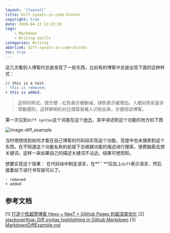 ```yaml
---
layout: '[layout]'
title: Diff-synatx-in-code-blocks
copyright: true
date: 2020-04-12 13:23:32
tags:
    - Markdown
    - Writing skills
categories: Writing
abbrlink: diff-synatx-in-code-blocks
toc: true
---
```


这几次看别人博客时总是发现了一些东西，比如有的博客中总是出现下面的这种样式：

```diff
// this is a test.
- this is removed;
+ this is added.
```

> 这样的样式，很方便：红色表示被删减，绿色表示被增加。人眼对色彩是非常敏感的，这样鲜明的对比很容易被人识别出来，方便阅读博客。

第一次见到`diff syntax`这个词是在这个[地方](https://io-oi.me/tech/hexo-next-optimization/#fnref:1)，其中讲述到这个功能的地方如下图

![image-diff_example](diff-synatx-in-code-blocks/diff_example.jpg)

当时很想找到如何才能在自己博客的代码段实现这个功能，百度中也未搜索到这个东西，在不知道这个功能名称的前提下去根据功能的描述进行搜索，很费脑筋去想关键词，这样一来如果自己的描述关键词不沾边，结果可想而知。



想要实现这个效果：
在代码块中制定语言，在**```**后加上`diff`表示语言，然后接着如下进行书写就可以了。

```
- removed
+ added
```

## 参考文档

[1] [打造个性超赞博客 Hexo + NexT + GitHub Pages 的超深度优化](https://io-oi.me/tech/hexo-next-optimization/#fnref:1)
[2] [stackoverflow: Diff syntax highlighting in Github Markdown](https://stackoverflow.com/questions/40883421/diff-syntax-highlighting-in-github-markdown)
[3] [MarkdownDiffExample.md](https://gist.github.com/salmedina/ad8bea4f46de97ea132f71b0bca73663#file-markdowndiffexample-md)
